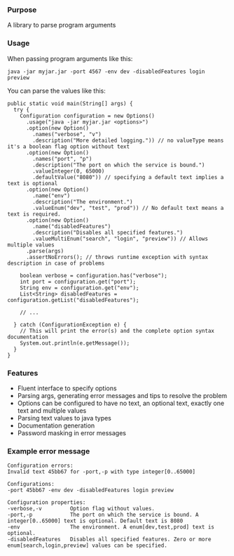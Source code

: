 ### Purpose

A library to parse program arguments

### Usage

When passing program arguments like this:

``` 
java -jar myjar.jar -port 4567 -env dev -disabledFeatures login preview
```

You can parse the values like this:

```
public static void main(String[] args) {
  try {
    Configuration configuration = new Options()
      .usage("java -jar myjar.jar <options>")
      .option(new Option()
        .names("verbose", "v")
        .description("More detailed logging.")) // no valueType means it's a boolean flag option without text
      .option(new Option()
        .names("port", "p")
        .description("The port on which the service is bound.")
        .valueInteger(0, 65000)
        .defaultValue("8080")) // specifying a default text implies a text is optional
      .option(new Option()
        .name("env")
        .description("The environment.")
        .valueEnum("dev", "test", "prod")) // No default text means a text is required.
      .option(new Option()
        .name("disabledFeatures")
        .description("Disables all specified features.")
        .valueMultiEnum("search", "login", "preview")) // Allows multiple values
      .parse(args)
      .assertNoErrors(); // throws runtime exception with syntax description in case of problems

    boolean verbose = configuration.has("verbose");
    int port = configuration.get("port");
    String env = configuration.get("env");
    List<String> disabledFeatures = configuration.getList("disabledFeatures");

    // ...

  } catch (ConfigurationException e) {
    // This will print the error(s) and the complete option syntax documentation
    System.out.println(e.getMessage());
  }
}
```

### Features

* Fluent interface to specify options
* Parsing args, generating error messages and tips to resolve the problem
* Options can be configured to have no text, an optional text, exactly one text and multiple values
* Parsing text values to java types
* Documentation generation
* Password masking in error messages

### Example error message

```
Configuration errors:
Invalid text 45bb67 for -port,-p with type integer[0..65000]

Configurations:
-port 45bb67 -env dev -disabledFeatures login preview

Configuration properties:
-verbose,-v         Option flag without values.
-port,-p            The port on which the service is bound. A integer[0..65000] text is optional. Default text is 8080
-env                The environment. A enum[dev,test,prod] text is optional.
-disabledFeatures   Disables all specified features. Zero or more enum[search,login,preview] values can be specified.
```